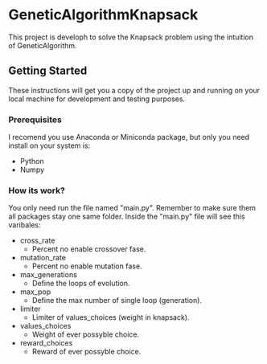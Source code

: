 # GeneticAlgorithmKnapsack
This project is developh to solve the Knapsack problem using the intuition of GeneticAlgorithm.
 
 ## Getting Started

These instructions will get you a copy of the project up and running on your local machine for development and testing purposes.
### Prerequisites
I recomend you use Anaconda or Miniconda package, but only you need install on your system is:
* Python
* Numpy

### How its work?
You only need run the file named "main.py". Remember to make sure them all packages stay one same folder.
Inside the "main.py" file will see this varibales:
* cross_rate
  * Percent no enable crossover fase.
* mutation_rate
  * Percent no enable mutation fase.
* max_generations
  * Define the loops of evolution.
* max_pop
  * Define the max number of single loop (generation).
* limiter
  * Limiter of values_choices (weight in knapsack).
* values_choices
  * Weight of ever possyble choice.
* reward_choices
  * Reward of ever possyble choice.

